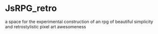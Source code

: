 # JsRPG_retro
a space for the experimental construction of an rpg of beautiful simplicity and retrostylistic pixel art awesomeness
